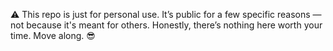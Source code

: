 ⚠️ This repo is just for personal use.
It’s public for a few specific reasons — not because it's meant for others.
Honestly, there’s nothing here worth your time. Move along. 😎

